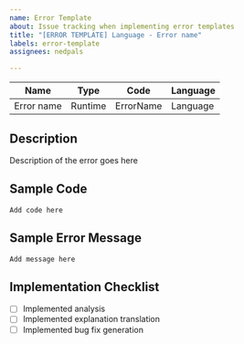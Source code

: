 ```yaml
---
name: Error Template
about: Issue tracking when implementing error templates
title: "[ERROR TEMPLATE] Language - Error name"
labels: error-template
assignees: nedpals

---
```


| Name | Type | Code | Language |
|--|--|--|--|
|Error name| Runtime | ErrorName|Language|

## Description
Description of the error goes here

## Sample Code
```
Add code here
```
## Sample Error Message
```
Add message here
```

## Implementation Checklist
- [ ] Implemented analysis
- [ ] Implemented explanation translation
- [ ] Implemented bug fix generation
